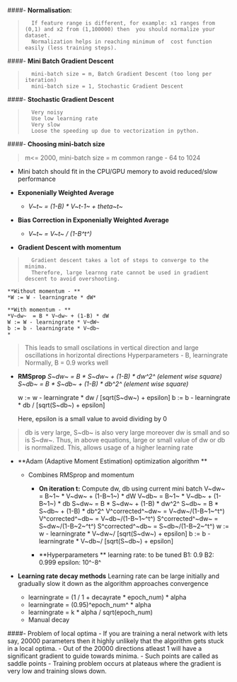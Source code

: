 ####-	**Normalisation**:
>		If feature range is different, for example: x1 ranges from (0,1) and x2 from (1,100000) then  you should normalize your dataset.
>		Normalization helps in reaching minimum of  cost function easily (less training steps).
>	
####-	**Mini Batch Gradient Descent**
>		mini-batch size = m, Batch Gradient Descent (too long per iteration)
>		mini-batch size = 1, Stochastic Gradient Descent
	
####-	**Stochastic Gradient Descent**
>		Very noisy
>		Use low learning rate
>		Very slow
>		Loose the speeding up due to vectorization in python.
####-	**Choosing mini-batch size**
>	m<= 2000, mini-batch size = m
>		common range - 64 to 1024
		
-	Mini batch should fit in the CPU/GPU memory to avoid reduced/slow performance	
-	**Exponenially Weighted Average**
	-	*V~t~ = (1-B) * V~t-1~ +  theta~t~*
	
-	**Bias Correction in Exponenially Weighted Average**
	-	*V~t~ = V~t~ / (1-B^t^)*
	
-	**Gradient Descent with momentum**	
>		Gradient descent takes a lot of steps to converge to the minima.
>		Therefore, large learnng rate cannot be used in gradient descent to avoid overshooting.
	
	**Without momentum - **
	*W := W - learningrate * dW*
	
	**With momentum - **
	*V~dw~  = B * V~dw~ + (1-B) * dW
	W := W - learningrate * V~dW~
	b := b - learningrate * V~db~
	*
>	This leads to small oscilations in vertical direction and large oscillations in horizontal directions 
>	Hyperparameters - B, learningrate
>	Normally, B = 0.9 works well


-	**RMSprop**
	*S~dw~ = B * S~dw~ + (1-B) * dw^2^ (element wise square)*
	*S~db~ = B * S~db~ + (1-B) * db^2^ (element wise square)*

	w := w - learningrate * dw / [sqrt(S~dw~) + epsilon]
	b := b - learningrate * db / [sqrt(S~db~) + epsilon]
	
	Here, epsilon is a small value to avoid dividing by 0
	
>	db is very large, S~db~ is also very large moreover dw is small and so is S~dw~. 
	 Thus, in above equations, large or small value of dw or db is normalized.
>	This, allows usage of a higher learning rate
	
-	**Adam (Adaptive Moment Estimation) optimization algorithm	**
	-	Combines RMSprop and momentum
		-	**On iteration t:**
					Compute dw, db using current mini batch
					V~dw~  = B~1~ * V~dw~ + (1-B~1~) * dW
					V~db~  = B~1~ * V~db~ + (1-B~1~) * db
					S~dw~ = B * S~dw~ + (1-B) * dw^2^ 
					S~db~ = B * S~db~ + (1-B) * db^2^
					V^corrected^~dw~ = V~dw~/(1-B~1~^t^)
					V^corrected^~db~ = V~db~/(1-B~1~^t^)
					S^corrected^~dw~ = S~dw~/(1-B~2~^t^)
					S^corrected^~db~ = S~db~/(1-B~2~^t^)
					w := w - learningrate * V~dw~/  [sqrt(S~dw~) + epsilon]
					b := b - learningrate * V~db~/  [sqrt(S~db~) + epsilon]
					
		-	**Hyperparameters	**
			learning rate: to be tuned
			B1: 0.9
			B2: 0.999
			epsilon: 10^-8^	
			
-	**Learning rate decay methods**
		Learning rate can be large initially and gradually slow it down as the algorithm approaches convergence
	-	learningrate = (1 / 1 + decayrate * epoch_num) * alpha
	-	learningrate = (0.95)^epoch_num^ * alpha
	-	learningrate = k * alpha / sqrt(epoch_num) 	
	-	Manual decay
	
####-	Problem of local optima
	-	If you are training a neral network with lets say, 20000 parameters then it highly unlikely that the algorithm gets stuck in a local optima.
	-	Out of the 20000 directions atleast 1 will have a significant gradient to guide towards minima.
	-	Such points are called as saddle points
	- 	Training problem occurs at plateaus where the gradient is very low and training slows down.




	